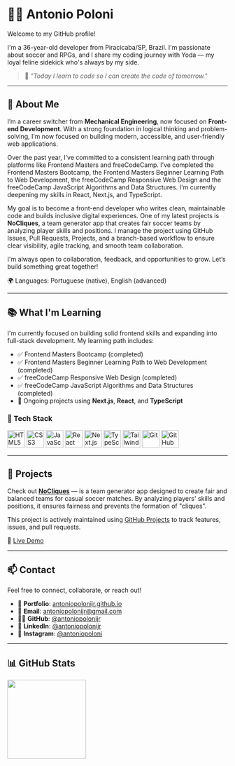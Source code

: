 # 👨‍💻 Antonio Poloni

Welcome to my GitHub profile!

I'm a 36-year-old developer from Piracicaba/SP, Brazil. I'm passionate about soccer and RPGs, and I share my coding journey with Yoda — my loyal feline sidekick who's always by my side.

> 🧠 *"Today I learn to code so I can create the code of tomorrow."*

---

## 🚀 About Me

I’m a career switcher from **Mechanical Engineering**, now focused on **Front-end Development**. With a strong foundation in logical thinking and problem-solving, I’m now focused on building modern, accessible, and user-friendly web applications.

Over the past year, I’ve committed to a consistent learning path through platforms like Frontend Masters and freeCodeCamp. I’ve completed the Frontend Masters Bootcamp, the Frontend Masters Beginner Learning Path to Web Development, the freeCodeCamp Responsive Web Design and the freeCodeCamp JavaScript Algorithms and Data Structures. I'm currently deepening my skills in React, Next.js, and TypeScript.

My goal is to become a front-end developer who writes clean, maintainable code and builds inclusive digital experiences. One of my latest projects is **NoCliques**, a team generator app that creates fair soccer teams by analyzing player skills and positions. I manage the project using GitHub Issues, Pull Requests, Projects, and a branch-based workflow to ensure clear visibility, agile tracking, and smooth team collaboration.

I'm always open to collaboration, feedback, and opportunities to grow. Let’s build something great together!

🌍 Languages: Portuguese (native), English (advanced)

---

## 📚 What I'm Learning

I'm currently focused on building solid frontend skills and expanding into full-stack development. My learning path includes:

- ✅ Frontend Masters Bootcamp (completed)
- ✅ Frontend Masters Beginner Learning Path to Web Development (completed)
- ✅ freeCodeCamp Responsive Web Design (completed)
- ✅ freeCodeCamp JavaScript Algorithms and Data Structures (completed)
- 🔄 Ongoing projects using **Next.js**, **React**, and **TypeScript**

### 🧰 Tech Stack

<img src="https://cdn.jsdelivr.net/gh/devicons/devicon@latest/icons/html5/html5-original.svg" width="40" height="40" alt="HTML5"/> <img src="https://cdn.jsdelivr.net/gh/devicons/devicon@latest/icons/css3/css3-original.svg" width="40" height="40" alt="CSS3"/>
<img src="https://cdn.jsdelivr.net/gh/devicons/devicon@latest/icons/javascript/javascript-original.svg" width="40" height="40" alt="JavaScript"/>
<img src="https://cdn.jsdelivr.net/gh/devicons/devicon@latest/icons/react/react-original.svg" width="40" height="40" alt="React"/>
<img src="https://cdn.jsdelivr.net/gh/devicons/devicon@latest/icons/nextjs/nextjs-original.svg" width="40" height="40" alt="Next.js"/>
<img src="https://cdn.jsdelivr.net/gh/devicons/devicon@latest/icons/typescript/typescript-original.svg" width="40" height="40" alt="TypeScript"/>
<img src="https://cdn.jsdelivr.net/gh/devicons/devicon@latest/icons/tailwindcss/tailwindcss-original.svg" width="40" height="40" alt="Tailwind CSS"/>
<img src="https://cdn.jsdelivr.net/gh/devicons/devicon@latest/icons/git/git-original.svg" width="40" height="40" alt="Git"/>
<img src="https://cdn.jsdelivr.net/gh/devicons/devicon@latest/icons/github/github-original.svg" width="40" height="40" alt="GitHub"/>

---

## 🌱 Projects

Check out [**NoCliques**](https://github.com/antoniopolonijr/nocliques) — is a team generator app designed to create fair and balanced teams for casual soccer matches. By analyzing players' skills and positions, it ensures fairness and prevents the formation of "cliques".

This project is actively maintained using [GitHub Projects](https://github.com/users/antoniopolonijr/projects/7) to track features, issues, and pull requests.

🔗 [Live Demo](https://nocliques.vercel.app/)

---

## 📫 Contact

Feel free to connect, collaborate, or reach out!

- 💼 **Portfolio**: [antoniopolonijr.github.io](https://antoniopolonijr.github.io/)
- 💌 **Email**: [antoniopolonijr@gmail.com](mailto:antoniopolonijr@gmail.com)
- 🧑‍💻 **GitHub**: [@antoniopolonijr](https://github.com/antoniopolonijr)
- 💼 **LinkedIn**: [@antoniopolonijr](https://www.linkedin.com/in/antonio-br%C3%A1s-poloni-j%C3%BAnior-27148390/)
- 📸 **Instagram**: [@antoniopoloni](https://instagram.com/antoniopoloni)

---

## 📊 GitHub Stats

<div>
  <img loading="lazy" height="180em" src="https://github-readme-stats.vercel.app/api/top-langs/?username=antoniopolonijr&layout=compact&langs_count=7&theme=dracula"/>
</div>
